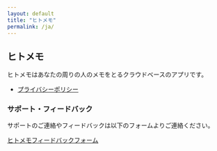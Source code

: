 ```yaml
---
layout: default
title: "ヒトメモ"
permalink: /ja/
---
```


## ヒトメモ

ヒトメモはあなたの周りの人のメモをとるクラウドベースのアプリです。

- [プライバシーポリシー](ja/privacy-policy/)

### サポート・フィードバック

サポートのご連絡やフィードバックは以下のフォームよりご連絡ください。

[ヒトメモフィードバックフォーム](
https://docs.google.com/forms/d/e/1FAIpQLSd9rZy-nX6WKlC-OEwWZv1oFasZANsaESyCLLzLFuKgtb1OIQ/viewform)
